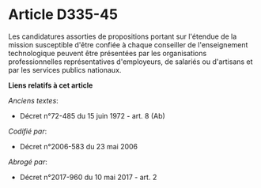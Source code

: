 # Article D335-45

Les candidatures assorties de propositions portant sur l'étendue de la mission susceptible d'être confiée à chaque conseiller
de l'enseignement technologique peuvent être présentées par les organisations professionnelles représentatives d'employeurs,
de salariés ou d'artisans et par les services publics nationaux.

**Liens relatifs à cet article**

_Anciens textes_:

  - Décret n°72-485 du 15 juin 1972 - art. 8 (Ab)

_Codifié par_:

  - Décret n°2006-583 du 23 mai 2006

_Abrogé par_:

  - Décret n°2017-960 du 10 mai 2017 - art. 2
